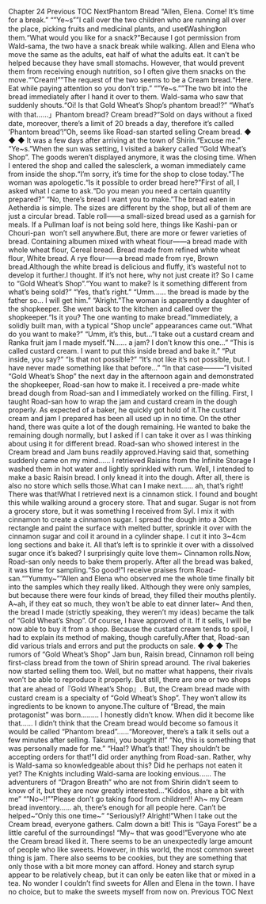 Chapter 24 Previous TOC NextPhantom Bread “Allen, Elena. Come! It’s time for a break.” “”Ye~s””I call over the two children who are running all over the place, picking fruits and medicinal plants, and use《Washing》on them.“What would you like for a snack?”Because I got permission from Wald-sama, the two have a snack break while walking. Allen and Elena who move the same as the adults, eat half of what the adults eat. It can’t be helped because they have small stomachs. However, that would prevent them from receiving enough nutrition, so I often give them snacks on the move.“”Cream!””The request of the two seems to be a Cream bread.“Here. Eat while paying attention so you don’t trip.” “”Ye~s.””The two bit into the bread immediately after I hand it over to them. Wald-sama who saw that suddenly shouts.“Oi! Is that Gold Wheat’s Shop’s phantom bread!?” “What’s with that……」Phantom bread? Cream bread?“Sold on days without a fixed date, moreover, there’s a limit of 20 breads a day, therefore it’s called ‘Phantom bread’!”Oh, seems like Road-san started selling Cream bread. ◆ ◆ ◆ It was a few days after arriving at the town of Shirin.“Excuse me.” “Ye~s.”When the sun was setting, I visited a bakery called “Gold Wheat’s Shop”. The goods weren’t displayed anymore, it was the closing time. When I entered the shop and called the salesclerk, a woman immediately came from inside the shop.“I’m sorry, it’s time for the shop to close today.”The woman was apologetic.“Is it possible to order bread here?”First of all, I asked what I came to ask.“Do you mean you need a certain quantity prepared?” “No, there’s bread I want you to make.”The bread eaten in Aetherdia is simple. The sizes are different by the shop, but all of them are just a circular bread. Table roll――a small-sized bread used as a garnish for meals. If a Pullman loaf is not being sold here, things like Kashi-pan or Chouri-pan  won’t sell anywhere.But, there are more or fewer varieties of bread. Containing albumen mixed with wheat flour――a bread made with whole wheat flour, Cereal bread. Bread made from refined white wheat flour, White bread. A rye flour――a bread made from rye, Brown bread.Although the white bread is delicious and fluffy, it’s wasteful not to develop it further.I thought. If it’s not here, why not just create it? So I came to “Gold Wheat’s Shop”.“You want to make? Is it something different from what’s being sold?” “Yes, that’s right.” “Umm…… the bread is made by the father so… I will get him.” “Alright.”The woman is apparently a daughter of the shopkeeper. She went back to the kitchen and called over the shopkeeper.“Is it you? The one wanting to make bread.”Immediately, a solidly built man, with a typical “Shop uncle” appearances came out.“What do you want to make?” “Umm, it’s this, but…”I take out a custard cream and Ranka fruit jam I made myself.“N…… a jam? I don’t know this one…” “This is called custard cream. I want to put this inside bread and bake it.” “Put inside, you say?” “Is that not possible?” “It’s not like it’s not possible, but. I have never made something like that before…” “In that case―――”I visited “Gold Wheat’s Shop” the next day in the afternoon again and demonstrated the shopkeeper, Road-san how to make it. I received a pre-made white bread dough from Road-san and I immediately worked on the filling. First, I taught Road-san how to wrap the jam and custard cream in the dough properly. As expected of a baker, he quickly got hold of it.The custard cream and jam I prepared has been all used up in no time. On the other hand, there was quite a lot of the dough remaining. He wanted to bake the remaining dough normally, but I asked if I can take it over as I was thinking about using it for different bread. Road-san who showed interest in the Cream bread and Jam buns readily approved.Having said that, something suddenly came on my mind…… I retrieved Raisins from the Infinite Storage I washed them in hot water and lightly sprinkled with rum. Well, I intended to make a basic Raisin bread. I only knead it into the dough. After all, there is also no store which sells those.What can I make next…… ah, that’s right! There was that!What I retrieved next is a cinnamon stick. I found and bought this while walking around a grocery store. That and sugar. Sugar is not from a grocery store, but it was something I received from Syl. I mix it with cinnamon to create a cinnamon sugar. I spread the dough into a 30cm rectangle and paint the surface with melted butter, sprinkle it over with the cinnamon sugar and coil it around in a cylinder shape. I cut it into 3~4cm long sections and bake it. All that’s left is to sprinkle it over with a dissolved sugar once it’s baked? I surprisingly quite love them~ Cinnamon rolls.Now, Road-san only needs to bake them properly. After all the bread was baked, it was time for sampling.“So good!”I receive praises from Road-san.“”Yummy~””Allen and Elena who observed me the whole time finally bit into the samples which they really liked. Although they were only samples, but because there were four kinds of bread, they filled their mouths plentily. A~ah, if they eat so much, they won’t be able to eat dinner later~ And then, the bread I made (strictly speaking, they weren’t my ideas) became the talk of “Gold Wheat’s Shop”. Of course, I have approved of it. If it sells, I will be now able to buy it from a shop. Because the custard cream tends to spoil, I had to explain its method of making, though carefully.After that, Road-san did various trials and errors and put the products on sale. ◆ ◆ ◆ The rumors of “Gold Wheat’s Shop” Jam bun, Raisin bread, Cinnamon roll being first-class bread from the town of Shirin spread around. The rival bakeries now started selling them too. Well, but no matter what happens, their rivals won’t be able to reproduce it properly. But still, there are one or two shops that are ahead of『Gold Wheat’s Shop』. But, the Cream bread made with custard cream is a specialty of “Gold Wheat’s Shop”. They won’t allow its ingredients to be known to anyone.The culture of “Bread, the main protagonist” was born……… I honestly didn’t know. When did it become like that…… I didn’t think that the Cream bread would become so famous it would be called “Phantom bread”……“Moreover, there’s a talk it sells out a few minutes after selling. Takumi, you bought it!” “No, this is something that was personally made for me.” “Haa!? What’s that! They shouldn’t be accepting orders for that!”I did order anything from Road-san. Rather, why is Wald-sama so knowledgeable about this? Did he perhaps not eaten it yet? The Knights including Wald-sama are looking envious…… The adventurers of “Dragon Breath” who are not from Shirin didn’t seem to know of it, but they are now greatly interested…“Kiddos, share a bit with me” “”No~!!””Please don’t go taking food from children!! Ah~ my Cream bread inventory…… ah, there’s enough for all people here. Can’t be helped~“Only this one time~” “Seriously!? Alright!”When I take out the Cream bread, everyone gathers. Calm down a bit! This is “Gaya Forest” be a little careful of the surroundings! “My~ that was good!”Everyone who ate the Cream bread liked it. There seems to be an unexpectedly large amount of people who like sweets. However, in this world, the most common sweet thing is jam. There also seems to be cookies, but they are something that only those with a bit more money can afford. Honey and starch syrup appear to be relatively cheap, but it can only be eaten like that or mixed in a tea. No wonder I couldn’t find sweets for Allen and Elena in the town. I have no choice, but to make the sweets myself from now on. Previous TOC Next